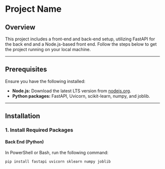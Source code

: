 # Project Name

## Overview

This project includes a front-end and back-end setup, utilizing FastAPI for the back end and a Node.js-based front end. Follow the steps below to get the project running on your local machine.

---

## Prerequisites

Ensure you have the following installed:
- **Node.js:** Download the latest LTS version from [nodejs.org](https://nodejs.org/en/).
- **Python packages:** FastAPI, Uvicorn, scikit-learn, numpy, and joblib.

---

## Installation

### 1. Install Required Packages

#### Back End (Python)

In PowerShell or Bash, run the following command:

```bash
pip install fastapi uvicorn sklearn numpy joblib
